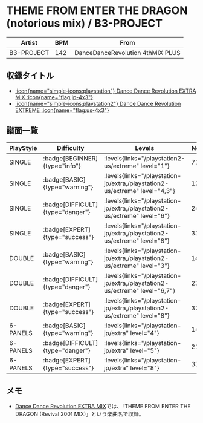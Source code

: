 # THEME FROM ENTER THE DRAGON (notorious mix) / B3-PROJECT

|Artist|BPM|From|
|------|---|----|
|B3-PROJECT|142|DanceDanceRevolution 4thMIX PLUS|

## 収録タイトル

- [:icon{name="simple-icons:playstation"} Dance Dance Revolution EXTRA MIX :icon{name="flag:jp-4x3"}](/playstation-jp/extra)
- [:icon{name="simple-icons:playstation2"} Dance Dance Revolution EXTREME :icon{name="flag:us-4x3"}](/playstation2-us/extreme)

## 譜面一覧

|PlayStyle|Difficulty|Levels|Notes|Movie|
|---------|----------|------|-----|-----|
|SINGLE| :badge[BEGINNER]{type="info"}| :levels{links="/playstation2-us/extreme" level="1"}|71/0||
|SINGLE| :badge[BASIC]{type="warning"}| :levels{links="/playstation-jp/extra,/playstation2-us/extreme" level="4,3"}|122/0||
|SINGLE| :badge[DIFFICULT]{type="danger"}| :levels{links="/playstation-jp/extra,/playstation2-us/extreme" level="6"}|249/0||
|SINGLE| :badge[EXPERT]{type="success"}| :levels{links="/playstation-jp/extra,/playstation2-us/extreme" level="8"}|332/0||
|DOUBLE| :badge[BASIC]{type="warning"}| :levels{links="/playstation-jp/extra,/playstation2-us/extreme" level="3"}|140/0||
|DOUBLE| :badge[DIFFICULT]{type="danger"}| :levels{links="/playstation-jp/extra,/playstation2-us/extreme" level="6,7"}|237/0||
|DOUBLE| :badge[EXPERT]{type="success"}| :levels{links="/playstation-jp/extra,/playstation2-us/extreme" level="8"}|324/0||
|6-PANELS| :badge[BASIC]{type="warning"}| :levels{links="/playstation-jp/extra" level="4"}|145/0||
|6-PANELS| :badge[DIFFICULT]{type="danger"}| :levels{links="/playstation-jp/extra" level="5"}|211/0||
|6-PANELS| :badge[EXPERT]{type="success"}| :levels{links="/playstation-jp/extra" level="8"}|332/0||

## メモ

- [Dance Dance Revolution EXTRA MIX](/playstation-jp/extra)では、「THEME FROM ENTER THE DRAGON (Revival 2001 MIX)」という楽曲名で収録。
